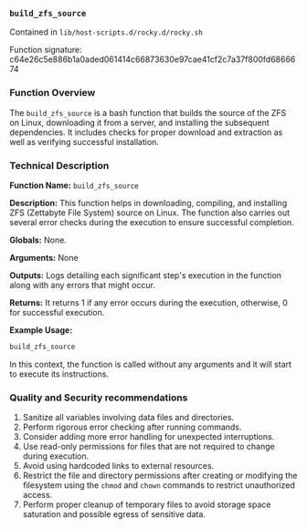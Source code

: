 ### `build_zfs_source`

Contained in `lib/host-scripts.d/rocky.d/rocky.sh`

Function signature: c64e26c5e886b1a0aded061414c66873630e97cae41cf2c7a37f800fd6866674

### Function Overview

The `build_zfs_source` is a bash function that builds the source of the ZFS on Linux, downloading it from a server, and installing the subsequent dependencies. It includes checks for proper download and extraction as well as verifying successful installation.

### Technical Description 
**Function Name:** `build_zfs_source`

**Description:** This function helps in downloading, compiling, and installing ZFS (Zettabyte File System) source on Linux. The function also carries out several error checks during the execution to ensure successful completion.

**Globals:** None.

**Arguments:** None

**Outputs:** Logs detailing each significant step's execution in the function along with any errors that might occur.

**Returns:** It returns 1 if any error occurs during the execution, otherwise, 0 for successful execution.

**Example Usage:**
```bash
build_zfs_source
```
In this context, the function is called without any arguments and it will start to execute its instructions.

### Quality and Security recommendations

1. Sanitize all variables involving data files and directories.
2. Perform rigorous error checking after running commands.
3. Consider adding more error handling for unexpected interruptions.
4. Use read-only permissions for files that are not required to change during execution.
5. Avoid using hardcoded links to external resources.
6. Restrict the file and directory permissions after creating or modifying the filesystem using the `chmod` and `chown` commands to restrict unauthorized access.
7. Perform proper cleanup of temporary files to avoid storage space saturation and possible egress of sensitive data.

